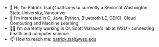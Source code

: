 - 👋 Hi, I’m Patrick Tsai @pattsai-wsu currently a Senior at Washington State University, Vancouver
- 👀 I’m interested in C, Java, Python, Bluetooth LE, CD/CI, Cloud Computing and Machine Learning
- 🤷‍♂️ I’m currently working in Dr. Scott Wallace's lab at WSU - connecting health and computer science
- 📫 How to reach me: patrick.tsai@wsu.edu

<!---
pattsai-wsu/pattsai-wsu is a ✨ special ✨ repository because its `README.md` (this file) appears on your GitHub profile.
You can click the Preview link to take a look at your changes.
--->
